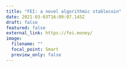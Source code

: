 ```yaml
---
title: "FEI: a novel algorithmic stablecoin"
date: 2021-03-03T16:09:07.145Z
draft: false
featured: false
external_link: https://fei.money/
image:
  filename: ""
  focal_point: Smart
  preview_only: false
---
```

